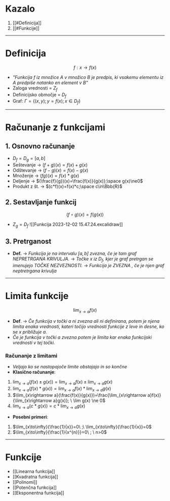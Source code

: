 # Kazalo
1. [[#Definicija]]
2. [[#Funkcije]]
---
# Definicija
$$f: x \rightarrow f(x)$$
- *"Funkcija $f$ iz množice A v množico B je predpis, ki vsakemu elementu iz A predpiše natanko en element v B"*
- Zaloga vrednosti = $Z_{f}$
- Definicijsko območje = $D_{f}$ 
- Graf: $\Gamma=\{(x,y); y=f(x);x\in D_{f}\}$
---
# Računanje z funkcijami
## 1. Osnovno računanje
- $D_{f}=D_{g}=[a,b]$
- Seštevanje -> $(f+g)(x)=f(x)+g(x)$
- Odštevanje -> $(f-g)(x)=f(x)-g(x)$
- Množenje -> $(fg)(x)=f(x)*g(x)$
- Deljenje -> $(\frac{f}{g})(x)=\frac{f(x)}{g(x)};\space g(x)\ne0$
- Produkt z št. -> $(c*f)(x)=f(x)*c;\space c\in\Bbb{R}$
## 2. Sestavljanje funkcij 
$$(f\circ g)(x)=f(g(x))$$
- $Z_{g}=D_{f}$
![[Funkcija 2023-12-02 15.47.24.excalidraw]]
## 3. Pretrganost
- **Def.** -> *Funkcija je na intervalu $[a,b]$ zvezna, če
 je tam graf NEPRETRGANA KRIVULJA.*
	 -> *Točke x iz $D_{f}$, kjer je graf pretrgan se imenujejo TOČKE NEZVEZNOSTI.*
	 -> *Funkcija je ZVEZNA , če je njen graf neptretrgana krivulja*
 
---
# Limita funkcije
$$\lim_{x\rightarrow a}f(x)$$
- **Def**. -> *Če funkcija v točki $a$ ni zvezna ali ni definirana, potem je njena limita enaka vrednosti, kateri točijo vrednosti funkcije z leve in desne, ko se $x$ približuje $a$.*
- *Če je funkcija v točki $a$ zvezna potem je limita kar enaka funkcijski vrednosti v tej točki.*
### Računanje z limitami
- *Veljajo ko se nastopajoče limite obstajajo in so končne*
- **Klasično računanje**:
1. $\lim_{x\rightarrow a}(f(x)\pm g(x))=\lim_{x\rightarrow a}f(x)\pm \lim_{x\rightarrow a}g(x)$
2. $\lim_{x\rightarrow a}(f(x)* g(x))=\lim_{x\rightarrow a}f(x)* \lim_{x\rightarrow a}g(x)$
3. $\lim_{x\rightarrow a}(\frac{f(x)}{g(x)})=\frac{\lim_{x\rightarrow a}f(x)}{\lim_{x\rightarrow a}g(x)}; \ \lim g(x) \ne 0$
4. $\lim_{x\rightarrow a}(c*g(x))=c*\lim_{x\rightarrow a}g(x)$
- **Posebni primeri**:
1. $\lim_{x\to\infty}{\frac{1}{x}}=0\ ;\ \lim_{x\to\infty}{\frac{1}{x}}=0$
2. $\lim_{x\to\infty}{\frac{1}{x^{n}}}=0\ ; \ n>0$
---
# Funkcije
- [[Linearna funkcija]]
- [[Kvadratna funkcija]]
- [[Polinomi]]
- [[Potenčna funkcija]]
- [[Eksponentna funkcija]]